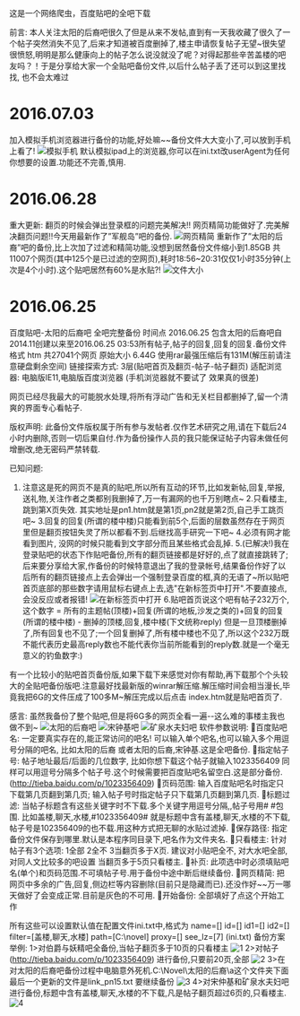 这是一个网络爬虫，百度贴吧的全吧下载

前言: 本人关注太阳的后裔吧很久了但是从来不发帖,直到有一天我收藏了很久了一个帖子突然消失不见了,后来才知道被百度删掉了,楼主申请恢复帖子无望~很失望很愤怒,明明是那么健康向上的帖子怎么说没就没了呢？对得起那些辛苦盖楼的吧友吗？！于是分享给大家一个全贴吧备份文件,以后什么帖子丢了还可以到这里找找, 也不会太难过

# 2016.07.03
加入模拟手机浏览器进行备份的功能,好处嘛~~备份文件大大变小了,可以放到手机上看了!
![模拟手机](img/01.png)
默认模拟ipad上的浏览器,你可以在ini.txt改userAgent为任何你想要的设置.功能还不完善,慎用.

# 2016.06.28  
重大更新: 翻页的时候会弹出登录框的问题完美解决!!
网页精简功能做好了.完美解决翻页问题!!今天用最新作了”军舰岛”吧的备份.
![网页精简](img/02.png)
重新作了”太阳的后裔”吧的备份,比上次加了过滤和精简功能,没想到居然备份文件缩小到1.85GB 共11007个网页(其中125个是已过滤的空网页),耗时18:56~20:31仅仅1小时35分钟(上次是4个小时).这个贴吧居然有60%是水贴?!
![文件大小](img/03.png)
# 2016.06.25
百度贴吧-太阳的后裔吧 全吧完整备份 时间点 2016.06.25 
包含太阳的后裔吧自2014.11创建以来至2016.06.25 03:53所有帖子,帖子的回复,回复的回复.备份文件格式 htm 共27041个网页 原始大小 6.44G  使用rar最强压缩后有131M(解压前请注意硬盘剩余空间)
链接探索方式: 3层(贴吧首页及翻页-帖子-帖子翻页)
适配浏览器: 电脑版IE11,电脑版百度浏览器 (手机浏览器就不要试了 效果真的很差) 

网页已经尽我最大的可能脱水处理,将所有浮动广告和无关栏目都删掉了,留一个清爽的界面专心看帖子.

版权声明: 此备份文件版权属于所有参与发帖者.仅作艺术研究之用,请在下载后24小时内删除,否则一切后果自付.作为备份操作人员的我只能保证帖子内容未做任何增删改,绝无密码严禁转载.

已知问题:
1. 注意这是死的网页不是真的贴吧,所以所有互动的环节,比如发新帖,回复,举报,送礼物,关注作者之类都别我删掉了,万一有漏网的也千万别瞎点~
2.只看楼主,跳到第X页失效. 其实地址是pn1.htm就是第1页,pn2就是第2页,自己手工跳页吧~
3.回复的回复(所谓的楼中楼)只能看到前5个,后面的层数虽然存在于网页里但是翻页按钮失灵了所以都看不到.后继找高手研究一下吧~
4.必须有网才能看到图片, 没网的时候只能看到文字部分而且某些格式会乱掉.
5.(已解决!)我在登录贴吧的状态下作贴吧备份,所有的翻页链接都是好好的,点了就直接跳转了;后来要分享给大家,作备份的时候特意退出了我的登录帐号,结果备份作好了以后所有的翻页链接点上去会弹出一个强制登录百度的框,真的无语了~所以贴吧首页底部的那些数字请用鼠标右键点上去,选"在新标签页中打开".不要直接点,会没反应或者报错!
![在新标签页中打开](img/04.png)
6.贴吧首页说这个吧有帖子232万个,这个数字 = 所有的主题帖(顶楼)+回复(所谓的地板,沙发之类的)+回复的回复(所谓的楼中楼) - 删掉的顶楼,回复,楼中楼(下文统称reply)
  但是一旦顶楼删掉了,所有回复也不见了;一个回复删掉了,所有楼中楼也不见了,所以这个232万既不能代表历史最高reply数也不能代表你当前所能看到的reply数.就是一个毫无意义的钓鱼数字:)

有一个比较小的贴吧首页备份版,如果下载下来感觉对你有帮助,再下载那个个头较大的全贴吧备份版吧.注意最好找最新版的winrar解压缩.解压缩时间会相当漫长,毕竟我把6G的文件压成了100多M~解压完成以后点击 index.htm就是贴吧首页了.

感言: 虽然我备份了整个贴吧,但是将6G多的网页全看一遍--这么难的事楼主我也做不到~
![太阳的后裔吧](img/05.png)
![宋钟基吧](img/06.png)
![矿泉水夫妇吧](img/07.png)
软件参数说明:
百度贴吧名: 一定要真实存在的,能正常访问的吧名! 可以输入单个吧名,也可以输入多个用逗号分隔的吧名, 比如太阳的后裔 或者太阳的后裔,宋钟基.这是全吧备份.
指定帖子号: 帖子地址最后/后面的几位数字, 比如你想下载这个帖子就输入1023356409  同样可以用逗号分隔多个帖子号.这个时候需要把百度贴吧名留空白.这是部分备份.(http://tieba.baidu.com/p/1023356409)
页码范围: 输入百度贴吧名时指定只下载第几页翻到第几页; 输入帖子号时指定帖子只下载第几页翻到第几页.
标题过滤: 当帖子标题含有这些关键字时不下载.多个关键字用逗号分隔,,帖子号用#  #包围. 比如盖楼,聊天,水楼,#1023356409# 就是标题中含有盖楼,聊天,水楼的不下载,帖子号是102356409的也不载.用这种方式把无聊的水贴过滤掉.
保存路径: 指定备份文件保存到哪里.默认是本程序同目录下,吧名作为文件夹名.
只看楼主: 针对帖子有3个选项: 1全部 2全不 3当翻页多于X页. 建议对小贴吧全不, 对大水吧全部,对同人文比较多的吧设置 当翻页多于5页只看楼主.
补页: 此项选中时必须填贴吧名(单个)和页码范围.不可填帖子号.用于备份中途中断后继续备份.
网页精简: 把网页中多余的广告,回复,侧边栏等内容删除(目前只是隐藏而已).还没作好~~万一哪天做好了会变成正常.目前是灰色的不可用.
开始备份: 全部填好了点这个开始工作

所有这些可以设置默认值在配置文件ini.txt中,格式为
name=[]
id=[]
id1=[]
id2=[]
filter=[盖楼,聊天,水楼]
path=[C:\novel\]
proxy=[]
see_lz=[7] 
(ini.txt)
备份方案举例:
1>对伯爵与妖精吧全备份,当帖子翻页多于10页的只看楼主
![1](img/09.png)
2>对帖子(http://tieba.baidu.com/p/1023356409) 进行备份,只要前20页,全部
![2](img/10.png)
3>在对太阳的后裔吧备份过程中电脑意外死机.C:\Novel\太阳的后裔\a这个文件夹下面最后一个更新的文件是link_pn15.txt 要继续备份
![3](img/11.png)
4>对宋仲基和矿泉水夫妇吧进行备份,标题中含有盖楼,聊天,水楼的不下载,凡是帖子翻页超过6页的,只看楼主.
![4](img/12.png)




